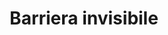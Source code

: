 ---
layout: post
title: Barriera invisibile
director: Elia Kazan
year: 1947
cover: https://images.mubicdn.net/images/film/5946/cache-91410-1445947187/image-w1280.jpg
imdb_id: tt0039416
---